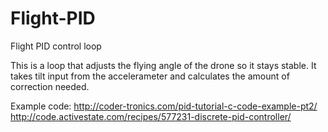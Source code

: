 # Flight-PID
Flight PID control loop

This is a loop that adjusts the flying angle of the drone so it stays stable.
It takes tilt input from the accelerameter and calculates the amount of correction needed.


Example code:
 http://coder-tronics.com/pid-tutorial-c-code-example-pt2/ 
 http://code.activestate.com/recipes/577231-discrete-pid-controller/ 
